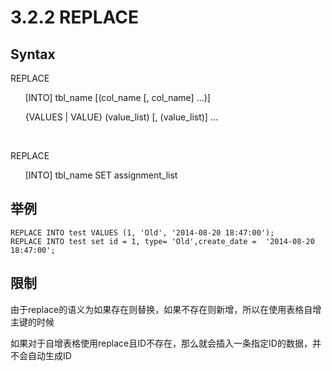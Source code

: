 #  3.2.2 REPLACE
##  Syntax
REPLACE 

 &nbsp; &nbsp;&nbsp; &nbsp;[INTO] tbl_name [(col_name [, col_name] ...)]

 &nbsp; &nbsp;&nbsp; &nbsp;{VALUES | VALUE} (value_list) [, (value_list)] ...     

 &nbsp; 
                 
REPLACE 

&nbsp; &nbsp;&nbsp; &nbsp;[INTO] tbl_name SET assignment_list

## 举例
```
REPLACE INTO test VALUES (1, 'Old', '2014-08-20 18:47:00');
REPLACE INTO test set id = 1, type= 'Old',create_date =  '2014-08-20 18:47:00';
```

## 限制
由于replace的语义为如果存在则替换，如果不存在则新增，所以在使用表格自增主键的时候

如果对于自增表格使用replace且ID不存在，那么就会插入一条指定ID的数据，并不会自动生成ID

